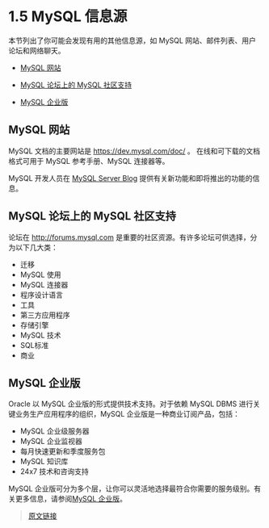 # 1.5 MySQL 信息源

本节列出了你可能会发现有用的其他信息源，如 MySQL 网站、邮件列表、用户论坛和网络聊天。

- [MySQL 网站](/1/1.5/information-sources?id=MySQL-网站)

- [MySQL 论坛上的 MySQL 社区支持](/1/1.5/information-sources?id=MySQL-论坛上的-MySQL-社区支持)

- [MySQL 企业版](/1/1.5/information-sources?id=MySQL-企业版)

## MySQL 网站

MySQL 文档的主要网站是 https://dev.mysql.com/doc/ 。 在线和可下载的文档格式可用于 MySQL 参考手册、MySQL 连接器等。

MySQL 开发人员在 [MySQL Server Blog](http://mysqlserverteam.com/) 提供有关新功能和即将推出的功能的信息。


## MySQL 论坛上的 MySQL 社区支持

论坛在 http://forums.mysql.com 是重要的社区资源。有许多论坛可供选择，分为以下几大类：

  - 迁移
  - MySQL 使用
  - MySQL 连接器
  - 程序设计语言
  - 工具
  - 第三方应用程序
  - 存储引擎
  - MySQL 技术
  - SQL标准
  - 商业

## MySQL 企业版

Oracle 以 MySQL 企业版的形式提供技术支持。对于依赖 MySQL DBMS 进行关键业务生产应用程序的组织，MySQL 企业版是一种商业订阅产品，包括：

  - MySQL 企业级服务器
  - MySQL 企业监视器
  - 每月快速更新和季度服务包
  - MySQL 知识库
  - 24x7 技术和咨询支持

MySQL 企业版可分为多个层，让你可以灵活地选择最符合你需要的服务级别。有关更多信息，请参阅[MySQL 企业版](https://www.mysql.com/products/enterprise/)。

> [原文链接](https://dev.mysql.com/doc/refman/8.0/en/information-sources.html)
